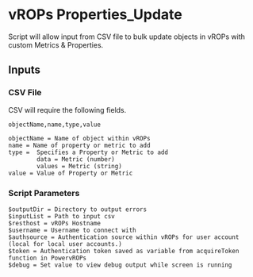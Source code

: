 # vROPs Properties_Update

Script will allow input from CSV file to bulk update objects in vROPs with custom Metrics & Properties.

## Inputs

### CSV File

CSV will require the following fields.

    objectName,name,type,value

    objectName = Name of object within vROPs
    name = Name of property or metric to add
    type =  Specifies a Property or Metric to add
            data = Metric (number)
            values = Metric (string)
    value = Value of Property or Metric

### Script Parameters

    $outputDir = Directory to output errors
    $inputList = Path to input csv
    $resthost = vROPs Hostname
    $username = Username to connect with
    $authsource = Authentication source within vROPs for user account (local for local user accounts.)
    $token = Authentication token saved as variable from acquireToken function in PowervROPs
    $debug = Set value to view debug output while screen is running